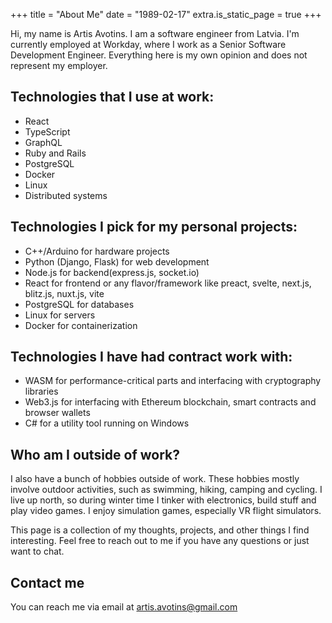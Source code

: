 +++
title = "About Me"
date = "1989-02-17"
extra.is_static_page = true
+++

Hi, my name is Artis Avotins. I am a software engineer from Latvia. I'm currently employed at Workday, where I work as a Senior Software Development Engineer. Everything here is my own opinion and does not represent my employer.

## Technologies that I use at work:
- React
- TypeScript
- GraphQL
- Ruby and Rails
- PostgreSQL
- Docker
- Linux
- Distributed systems

## Technologies I pick for my personal projects:
- C++/Arduino for hardware projects
- Python (Django, Flask) for web development
- Node.js for backend(express.js, socket.io)
- React for frontend or any flavor/framework like preact, svelte, next.js, blitz.js, nuxt.js, vite
- PostgreSQL for databases
- Linux for servers
- Docker for containerization

## Technologies I have had contract work with:
- WASM for performance-critical parts and interfacing with cryptography libraries
- Web3.js for interfacing with Ethereum blockchain, smart contracts and browser wallets
- C# for a utility tool running on Windows

## Who am I outside of work?
I also have a bunch of hobbies outside of work. These hobbies mostly involve outdoor activities, such as swimming, hiking, camping and cycling. I live up north, so during winter time I tinker with electronics, build stuff and play video games. I enjoy simulation games, especially VR flight simulators.

This page is a collection of my thoughts, projects, and other things I find interesting. Feel free to reach out to me if you have any questions or just want to chat.

## Contact me
You can reach me via email at artis.avotins@gmail.com
